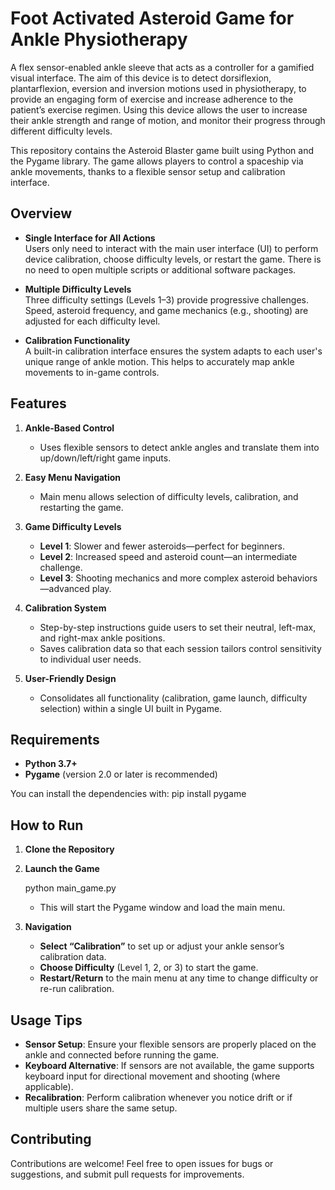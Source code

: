 # Foot Activated Asteroid Game for Ankle Physiotherapy
A flex sensor-enabled ankle sleeve that acts as a controller for a gamified visual interface. The aim of this device is to detect dorsiflexion, plantarflexion, eversion and inversion motions  used in physiotherapy, to provide an engaging form of exercise and increase adherence to the patient’s exercise regimen. Using this device allows the user to increase their ankle strength and range of motion, and monitor their progress through different difficulty levels. 

This repository contains the Asteroid Blaster game built using Python and the Pygame library. The game allows players to control a spaceship via ankle movements, thanks to a flexible sensor setup and calibration interface. 

## Overview

- **Single Interface for All Actions**  
  Users only need to interact with the main user interface (UI) to perform device calibration, choose difficulty levels, or restart the game. There is no need to open multiple scripts or additional software packages.
  
- **Multiple Difficulty Levels**  
  Three difficulty settings (Levels 1–3) provide progressive challenges. Speed, asteroid frequency, and game mechanics (e.g., shooting) are adjusted for each difficulty level.

- **Calibration Functionality**  
  A built-in calibration interface ensures the system adapts to each user's unique range of ankle motion. This helps to accurately map ankle movements to in-game controls.

## Features

1. **Ankle-Based Control**  
   - Uses flexible sensors to detect ankle angles and translate them into up/down/left/right game inputs.

2. **Easy Menu Navigation**  
   - Main menu allows selection of difficulty levels, calibration, and restarting the game.

3. **Game Difficulty Levels**  
   - **Level 1**: Slower and fewer asteroids—perfect for beginners.  
   - **Level 2**: Increased speed and asteroid count—an intermediate challenge.  
   - **Level 3**: Shooting mechanics and more complex asteroid behaviors—advanced play.

4. **Calibration System**  
   - Step-by-step instructions guide users to set their neutral, left-max, and right-max ankle positions.  
   - Saves calibration data so that each session tailors control sensitivity to individual user needs.

5. **User-Friendly Design**  
   - Consolidates all functionality (calibration, game launch, difficulty selection) within a single UI built in Pygame.

## Requirements

- **Python 3.7+**  
- **Pygame** (version 2.0 or later is recommended)

You can install the dependencies with: pip install pygame


## How to Run

1. **Clone the Repository**  


2. **Launch the Game**  
  
   python main_game.py
   
   - This will start the Pygame window and load the main menu.

3. **Navigation**  
   - **Select “Calibration”** to set up or adjust your ankle sensor’s calibration data.  
   - **Choose Difficulty** (Level 1, 2, or 3) to start the game.  
   - **Restart/Return** to the main menu at any time to change difficulty or re-run calibration.

## Usage Tips

- **Sensor Setup**: Ensure your flexible sensors are properly placed on the ankle and connected before running the game.  
- **Keyboard Alternative**: If sensors are not available, the game supports keyboard input for directional movement and shooting (where applicable).  
- **Recalibration**: Perform calibration whenever you notice drift or if multiple users share the same setup.

## Contributing

Contributions are welcome! Feel free to open issues for bugs or suggestions, and submit pull requests for improvements.

